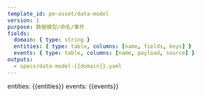 ```yaml
---
template_id: pm-asset/data-model
version: 1
purpose: 数据模型/命名/事件
fields:
  domain: { type: string }
  entities: { type: table, columns: [name, fields, keys] }
  events: { type: table, columns: [name, payload, source] }
outputs:
  - specs/data-model-{{domain}}.yaml
---
```


entities:
{{entities}}
events:
{{events}}
